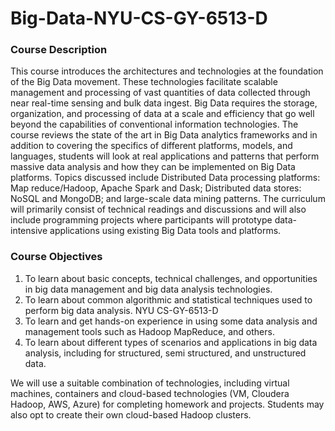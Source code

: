 # Big-Data-NYU-CS-GY-6513-D

### Course Description
This course introduces the architectures and technologies at the foundation of the Big Data
movement. These technologies facilitate scalable management and processing of vast quantities of
data collected through near real-time sensing and bulk data ingest.
Big Data requires the storage, organization, and processing of data at a scale and efficiency that go
well beyond the capabilities of conventional information technologies. The course reviews the state
of the art in Big Data analytics frameworks and in addition to covering the specifics of different
platforms, models, and languages, students will look at real applications and patterns that perform
massive data analysis and how they can be implemented on Big Data platforms.
Topics discussed include Distributed Data processing platforms: Map reduce/Hadoop, Apache Spark
and Dask; Distributed data stores: NoSQL and MongoDB; and large-scale data mining patterns.
The curriculum will primarily consist of technical readings and discussions and will also include
programming projects where participants will prototype data-intensive applications using existing
Big Data tools and platforms.

### Course Objectives
1. To learn about basic concepts, technical challenges, and opportunities in big data management and
big data analysis technologies.
2. To learn about common algorithmic and statistical techniques used to perform big data analysis.
NYU CS-GY-6513-D
3. To learn and get hands-on experience in using some data analysis and management tools such as
Hadoop MapReduce, and others.
4. To learn about different types of scenarios and applications in big data analysis, including for
structured, semi structured, and unstructured data.

We will use a suitable combination of technologies, including virtual machines, containers and
cloud-based technologies (VM, Cloudera Hadoop, AWS, Azure) for completing homework and
projects. Students may also opt to create their own cloud-based Hadoop clusters. 
